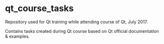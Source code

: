 # qt_course_tasks
Repository used for Qt training while attending course of Qt, July 2017.

Contains tasks created during Qt course based on Qt official documentation &amp; examples.
